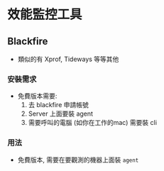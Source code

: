 # 效能監控工具 

## Blackfire

* 類似的有 Xprof, Tideways 等等其他

### 安裝需求

* 免費版本需要:
    1. 去 blackfire 申請帳號
    2. Server 上面要裝 agent
    3. 需要呼叫的電腦 (如你在工作的mac) 需要裝 cli
    
### 用法



* 免費版本, 需要在要觀測的機器上面裝 `agent`

